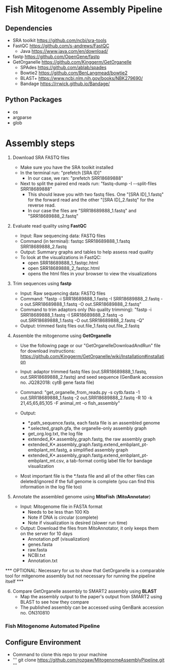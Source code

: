 # Fish Mitogenome Assembly Pipeline

## Dependencies 
* SRA toolkit <https://github.com/ncbi/sra-tools>
* FastQC <https://github.com/s-andrews/FastQC>
    * Java <https://www.java.com/en/download/>
* fastp <https://github.com/OpenGene/fastp>
* GetOrganelle <https://github.com/Kinggerm/GetOrganelle>
    * SPAdes <https://github.com/ablab/spades>
    * Bowtie2 <https://github.com/BenLangmead/bowtie2>
    * BLAST+ <https://www.ncbi.nlm.nih.gov/books/NBK279690/>
    * Bandage <https://rrwick.github.io/Bandage/>

## Python Packages 
* os
* argparse
* glob

# Assembly steps 

1. Download SRA FASTQ files
     * Make sure you have the SRA toolkit installed
     * In the terminal run: "prefetch [SRA ID]"
          * In our case, we ran: "prefetch SRR18689888"
     * Next to split the paired end reads run: "fastq-dump -I --split-files SRR18689888"
          * This should leave you with two fastq files. One "[SRA ID]_1.fastq" for the forward read and the other "[SRA ID]_2.fastq" for the reverse read.
          * In our case the files are "SRR18689888_1.fastq" and "SRR18689888_2.fastq"

2. Evaluate read quality using __FastQC__
     * Input: Raw sequencing data: FASTQ files
     * Command (in terminal): fastqc SRR18689888_1.fastq SRR18689888_2.fastq
     * Output: Summary graphs and tables to help assess read quality
     * To look at the visualizations in FastQC:
     	* open SRR18689888_1_fastqc.html
     	* open SRR18689888_2_fastqc.html
     	* opens the html files in your browser to view the visualizations

3. Trim sequences using __fastp__
   * Input: Raw sequencing data: FASTQ files
   * Command: "fastp -i SRR18689888_1.fastq -I SRR18689888_2.fastq -o out.SRR18689888_1.fastq -O out.SRR18689888_2.fastq"
   * Command to trim adaptors only (No quality trimming): "fastp -i SRR18689888_1.fastq -I SRR18689888_2.fastq -o out.SRR18689888_1.fastq -O out.SRR18689888_2.fastq -Q"
   * Output: trimmed fastq files out.file_1.fastq out.file_2.fastq

4. Assemble the mitogenome using __GetOrganelle__
   * Use the following page or our "GetOrganelleDownloadAndRun" file for download instructions: https://github.com/Kinggerm/GetOrganelle/wiki/Installation#installation
   * Input: adaptor trimmed fastq files (out.SRR18689888_1.fastq, out.SRR18689888_2.fastq) and seed sequence (GenBank accession no. JQ282018: cytB gene fasta file)
   * Command: "get_organelle_from_reads.py -s cytb.fasta -1 out.SRR18689888_1.fastq -2 out.SRR18689888_2.fastq -R 10 -k 21,45,65,85,105 -F animal_mt -o fish_assembly"
   * Output: 
   	    * *.path_sequence.fasta, each fasta file is an assembled genome
   	    * *.selected_graph.gfa, the organelle-only assembly graph 
   	    * get_org.log.txt, the log file 
   	    * extended_K*.assembly_graph.fastg, the raw assembly graph
   	    * extended_K*.assembly_graph.fastg.extend_embplant_pt-embplant_mt.fastg, a simplified assembly graph
   	    * extended_K*.assembly_graph.fastg.extend_embplant_pt-embplant_mt.csv, a tab-format contig label file for bandage visualization

   * Most important file is the *.fasta file and all of the other files can deleted/ignored if the full genome is complete (you can find this information in the log file too)

5. Annotate the assembled genome using __MitoFish__ (__MitoAnnotator__)
   * Input: Mitogenome file in FASTA format
     	* Needs to be less than 100 Kb
     	* Note if DNA is circular (complete)
     	* Note if visualization is desired (slower run time)
   * Output: Download the files from MitoAnnotator, it only keeps them on the server for 10 days 
   	    * Annotation.pdf (visualization)
   	    * genes.fasta
   	    * raw.fasta
   	    * NCBI.txt
   	    * Annotation.txt
  
*** OPTIONAL: Necessary for us to show that GetOrganelle is a comparable tool for mitgenome assembly but not necessary for running the pipeline itself *** 

6. Compare GetOrganelle assembly to SMART2 assembly using __BLAST__
   * Map the assembly output to the paper's output from SMART2 using BLAST to see how they compare
   * The published assembly can be accessed using GenBank accession no. ON310810
  

### Fish Mitogenome Automated Pipeline

## Configure Environment 
* Command to clone this repo to your machine
* ''' git clone https://github.com/rozgaw/MitogenomeAssemblyPipeline.git '''

